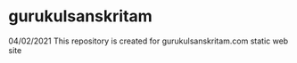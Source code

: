 # gurukulsanskritam
04/02/2021
This repository is created for gurukulsanskritam.com static web site
